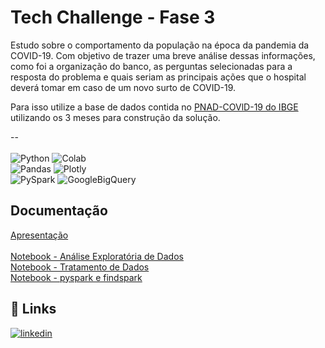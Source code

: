 
# Tech Challenge - Fase 3

Estudo sobre o comportamento da população na época da pandemia da COVID-19. Com objetivo de trazer uma breve análise dessas informações, como foi a organização do banco, as perguntas selecionadas para a resposta do problema e quais seriam as principais ações que o hospital deverá tomar em caso de um novo surto de COVID-19.

Para isso utilize a base de dados contida no [PNAD-COVlD-19 do IBGE](https://www.ibge.gov.br/estatisticas/sociais/trabalho/27946-divulgacao-semanal-pnadcovid1.html?=&t=downloads) utilizando os 3 meses para construção da solução.

--<br><br>
![Python](https://img.shields.io/badge/python-3670A0?style=for-the-badge&logo=python&logoColor=ffdd54)
![Colab](https://img.shields.io/badge/Colab-black?style=for-the-badge&logo=googlecolab&logoColor=white&color=%23F9AB00)<br/>
![Pandas](https://img.shields.io/badge/pandas-%23150458.svg?style=for-the-badge&logo=pandas&logoColor=white)
![Plotly](https://img.shields.io/badge/Plotly-%233F4F75.svg?style=for-the-badge&logo=plotly&logoColor=white)<br/>
![PySpark](https://img.shields.io/badge/pyspark-black?style=for-the-badge&logo=apachespark&logoColor=%23ffffff&color=%23E25A1C)
![GoogleBigQuery](https://img.shields.io/badge/bigquery-black?style=for-the-badge&logo=googlebigquery&logoColor=%23ffffff&color=%23669DF6)


          
## Documentação

[Apresentação](https://github.com/karinaguerra/postech-data-analytics-tech-challenge/blob/main/fase_3/ppt_covid_relatorio.pdf)<br>
<br>
[Notebook - Análise Exploratória de Dados](https://github.com/karinaguerra/postech-data-analytics-tech-challenge/blob/main/fase_3/ead_pnad_covid_ibge_fase_3.ipynb)<br>
[Notebook - Tratamento de Dados](https://github.com/karinaguerra/postech-data-analytics-tech-challenge/blob/main/fase_3/tratamento_dados_pnad_covid_ibge_fase_3.ipynb)<br>
[Notebook -  pyspark e findspark](https://github.com/karinaguerra/postech-data-analytics-tech-challenge/blob/main/fase_3/pyspark_pnad_covid_ibge_fase_3.ipynb)

## 🔗 Links
[![linkedin](https://img.shields.io/badge/linkedin-0A66C2?style=for-the-badge&logo=linkedin&logoColor=white)](https://www.linkedin.com/in/kaguerra/)


